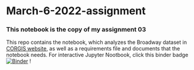 # March-6-2022-assignment

### This notebook is the copy of my assignment 03

This repo contains the notebook, which analyzes the Broadway dataset in [CORGIS website](https://corgis-edu.github.io/corgis/csv/broadway/), as well as a requirements file and documents that the notebook needs. 
For interactive Jupyter Nootbook, click this binder badge [![Binder](https://mybinder.org/badge_logo.svg)](https://mybinder.org/v2/gh/yandaudrey/March-6-2022-assignment.git/HEAD) ! 

